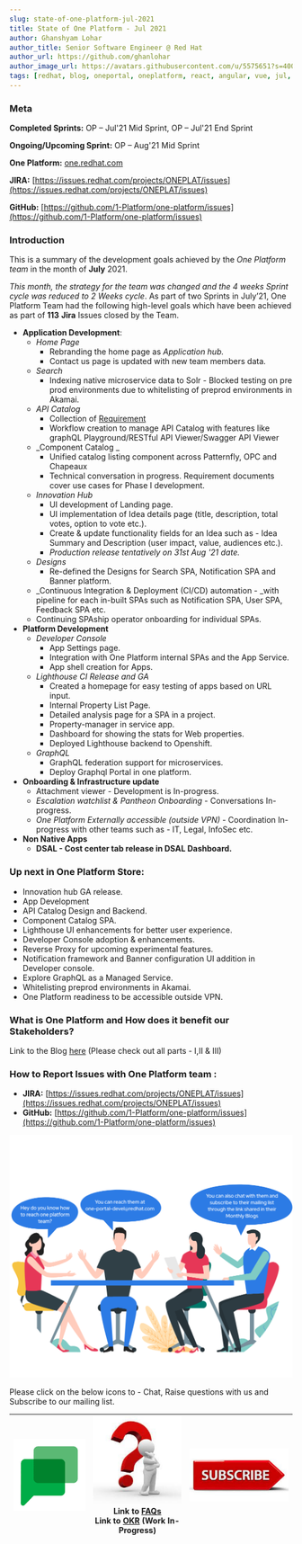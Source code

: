 ```yaml
---
slug: state-of-one-platform-jul-2021
title: State of One Platform - Jul 2021
author: Ghanshyam Lohar
author_title: Senior Software Engineer @ Red Hat
author_url: https://github.com/ghanlohar
author_image_url: https://avatars.githubusercontent.com/u/5575651?s=400&v=4
tags: [redhat, blog, oneportal, oneplatform, react, angular, vue, jul, update]
---
```

### Meta
**Completed Sprints:** OP – Jul'21 Mid Sprint, OP – Jul'21 End Sprint

**Ongoing/Upcoming Sprint:** OP – Aug'21 Mid Sprint

**One Platform:** [one.redhat.com](https://one.redhat.com)

**JIRA:** [https://issues.redhat.com/projects/ONEPLAT/issues](https://issues.redhat.com/projects/ONEPLAT/issues)

**GitHub:** [https://github.com/1-Platform/one-platform/issues](https://github.com/1-Platform/one-platform/issues)

### Introduction
This is a summary of the development goals achieved by the _One Platform team_ in the month of **July** 2021.

_This month, the strategy for the team was changed and the 4 weeks Sprint cycle was reduced to  2 Weeks cycle_.  As part of two Sprints in July’21, One Platform Team had the following high-level goals which have been achieved as part of **113** **Jira** Issues closed by the Team.

* **Application Development**:
    * _Home Page_
        * Rebranding the home page as _Application hub._
        * Contact us page is updated with new team members data.
    * _Search_
        * Indexing native microservice data to Solr - Blocked testing on pre prod environments due to whitelisting of preprod environments in Akamai.
    * _API Catalog_
        * Collection of [Requirement](https://docs.google.com/spreadsheets/d/1Flk5hZRM7krzPInlTtfUGnJTN5ktfbyhonKAhEXxMiE/edit#gid=0)
        * Workflow creation to manage API Catalog with features like graphQL Playground/RESTful API Viewer/Swagger API Viewer
    * _Component Catalog _
        * Unified catalog listing component across Patternfly, OPC and Chapeaux
        * Technical conversation in progress. Requirement documents cover use cases for Phase I development.
    * _Innovation Hub_
        * UI development of Landing page.
        * UI implementation of Idea details page (title, description, total votes, option to vote etc.).
        * Create & update functionality fields for an Idea such as - Idea Summary and Description (user impact, value, audiences etc.).
        * _Production release tentatively on 31st Aug '21 date._
    * _Designs_
        * Re-defined the Designs for Search SPA, Notification SPA and Banner platform.
    * _Continuous Integration & Deployment (CI/CD) automation - _with pipeline for each in-built SPAs such as Notification SPA, User SPA, Feedback SPA etc.
    * Continuing SPAship operator onboarding for individual SPAs.
* **Platform Development**
    * _Developer Console_
        * App Settings page.
        * Integration with One Platform internal SPAs and the App Service.
        * App shell creation for Apps.
    * _Lighthouse CI Release and GA_
        * Created a homepage for easy testing of apps based on URL input.
        * Internal Property List Page.
        * Detailed analysis page for a SPA in a project.
        * Property-manager in service app.
        * Dashboard for showing the stats for Web properties.
        * Deployed Lighthouse backend to Openshift.
    * _GraphQL_
        * GraphQL federation support for microservices.
        * Deploy Graphql Portal in one platform.
* **Onboarding & Infrastructure update**
    * Attachment viewer - Development is In-progress.
    * _Escalation watchlist & Pantheon Onboarding_ - Conversations In-progress.
    * _One Platform Externally accessible (outside VPN)_ - Coordination In-progress with other teams such as - IT, Legal, InfoSec etc.
* **Non Native Apps**
    * **DSAL - Cost center tab release in DSAL Dashboard.**

### Up next in One Platform Store: ###

* Innovation hub GA release.
* App Development
* API Catalog Design and Backend.
* Component Catalog SPA.
* Lighthouse UI enhancements for better user experience.
* Developer Console adoption & enhancements.
* Reverse Proxy for upcoming experimental features.
* Notification framework and Banner configuration UI addition in Developer console.
* Explore GraphQL as a Managed Service.
* Whitelisting preprod environments in Akamai.
* One Platform readiness to be accessible outside VPN.

### What is One Platform and How does it benefit our Stakeholders? ###
Link to the Blog [here](https://source.redhat.com/groups/public/exd-digital-experience-platforms/exd_digital_experience_platforms_dxp_blog/part_i_why_one_platform_to_host_your_applications) (Please check out all parts - I,II & III)


### How to Report Issues with One Platform team : ###

   * **JIRA:** [https://issues.redhat.com/projects/ONEPLAT/issues](https://issues.redhat.com/projects/ONEPLAT/issues)
   * **GitHub:** [https://github.com/1-Platform/one-platform/issues](https://github.com/1-Platform/one-platform/issues)

![Onboarding Discussion](images/July-blog/onboarding-discussion.png "Onboarding Discussion")

Please click on the below icons to - Chat, Raise questions with us and Subscribe to our mailing list.

| [![Chat](images/July-blog/chat.png "Chat")](https://mail.google.com/chat/u/0/#chat/space/AAAAF4M7oZE)	| [![Questions](images/July-blog/questions.jpeg "Questions")](mailto:one-portal-devel@redhat.com)<br/>Link to [FAQs](https://one.redhat.com/get-started/docs/faqs)<br/> Link to [OKR](https://docs.google.com/spreadsheets/d/1L2shcuhCxVGUIFtWkh7Ft1ulNarq-zjatu-JqeONX4U/edit#gid=955345505) (Work In-Progress)	| [![Subscribe](images/July-blog/subscribe.jpeg "Subscribe")](https://post-office.corp.redhat.com/mailman/listinfo/one-portal) 	|
|---	|---	|---	|
